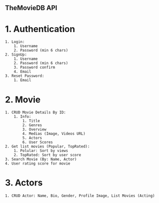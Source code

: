 ## TheMovieDB API

# 1. Authentication
    1. Login: 
        1. Username
        2. Password (min 6 chars)
    2. SignUp:
        1. Username
        2. Password (min 6 chars)
        3. Password confirm
        4. Email
    3. Reset Password:
        1. Email
        
# 2. Movie
    1. CRUD Movie Details By ID:
        1. Info:
            1. Title
            2. Genres
            3. Overview
            4. Medias (Image, Videos URL)
            5. Actors
            6. User Scores
    2. Get list movies (Popular, TopRated):
        1. Polular: Sort by views
        2. TopRated: Sort by user score
    3. Search Movie (By: Name, Actor)
    4. User rating score for movie
    
# 3. Actors
    1. CRUD Actor: Name, Bio, Gender, Profile Image, List Movies (Acting)
